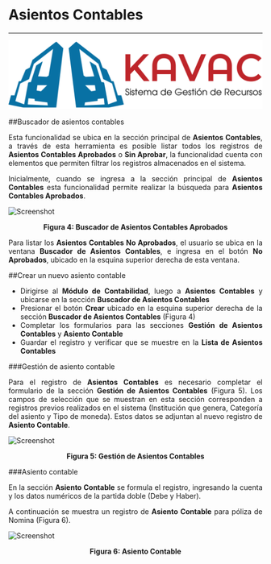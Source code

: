 # Asientos Contables
********************
<div style="text-align: justify;">

![Screenshot](img/logokavac.png#imagen)

##Buscador de asientos contables 

Esta funcionalidad se ubica en la sección principal de **Asientos Contables**, a través de esta herramienta es posible listar todos los registros de **Asientos Contables Aprobados** o **Sin Aprobar**, la funcionalidad cuenta con elementos que permiten filtrar los registros almacenados en el sistema. 

Inicialmente, cuando se ingresa a la sección principal de **Asientos Contables** esta funcionalidad permite realizar la búsqueda para **Asientos Contables Aprobados**.  

![Screenshot](/img/figure_4.png)<div style="text-align: center;font-weight: bold">Figura 4: Buscador de Asientos Contables Aprobados</div>

Para listar los **Asientos Contables No Aprobados**, el usuario se ubica en la ventana **Buscador de Asientos Contables**, e ingresa en el botón **No Aprobados**, ubicado en la esquina superior derecha de esta ventana.

<!-- ##No aprobados imagen  -->

<!-- ##Lista de asientos contables  -->

##Crear un nuevo asiento contable 

- Dirigirse al **Módulo de Contabilidad**, luego a **Asientos Contables** y ubicarse en la sección **Buscador de Asientos Contables**
- Presionar el botón **Crear** ubicado en la esquina superior derecha de la sección **Buscador de Asientos Contables** (Figura 4)
- Completar los formularios para las secciones **Gestión de Asientos Contables** y **Asiento Contable**
- Guardar el registro y verificar que se muestre en la **Lista de Asientos Contables**

###Gestión de asiento contable 

Para el registro de **Asientos Contables** es necesario completar el formulario de la sección **Gestión de Asientos Contables** (Figura 5).  Los campos de selección que se muestran en esta sección corresponden a registros previos realizados en el sistema (Institución que genera, Categoría del asiento y Tipo de moneda). Estos datos se adjuntan al nuevo registro de **Asiento Contable**. 

![Screenshot](/img/figure_5.png)<div style="text-align: center;font-weight: bold">Figura 5: Gestión de Asientos Contables</div>

###Asiento contable

En la sección **Asiento Contable** se formula el registro, ingresando la cuenta y los datos numéricos de la partida doble (Debe y Haber). 

A continuación se muestra un registro de **Asiento Contable** para póliza de Nomina (Figura 6). 

![Screenshot](/img/figure_6.png)<div style="text-align: center;font-weight: bold">Figura 6: Asiento Contable</div>



</div>























